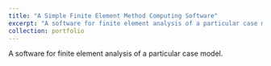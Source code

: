```yaml
---
title: "A Simple Finite Element Method Computing Software"
excerpt: "A software for finite element analysis of a particular case model<br/><img src='/images/500x300.png'>"
collection: portfolio
---
```


A software for finite element analysis of a particular case model. 
